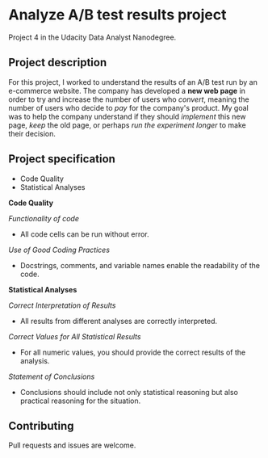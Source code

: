 # Analyze A/B test results project

Project 4 in the Udacity Data Analyst Nanodegree.

## Project description

For this project, I worked to understand the results of an A/B test run by an e-commerce website. The company has developed a **new web page** in order to try and increase the number of users who *convert*, meaning the number of users who decide to *pay* for the company's product. My goal was to help the company understand if they should *implement* this new page, *keep* the old page, or perhaps *run the experiment longer* to make their decision.


## Project specification

- Code Quality
- Statistical Analyses

**Code Quality**

*Functionality of code*

- All code cells can be run without error.

*Use of Good Coding Practices*

- Docstrings, comments, and variable names enable the readability of the code.

**Statistical Analyses**

*Correct Interpretation of Results*

- All results from different analyses are correctly interpreted.

*Correct Values for All Statistical Results*

- For all numeric values, you should provide the correct results of the analysis.

*Statement of Conclusions*

- Conclusions should include not only statistical reasoning but also practical reasoning for the situation.

## Contributing
Pull requests and issues are welcome.